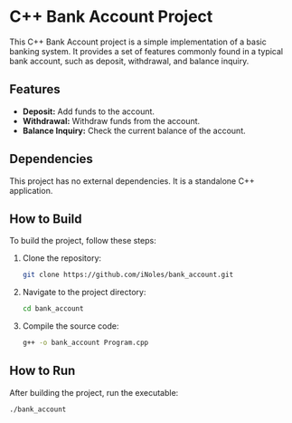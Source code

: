 # C++ Bank Account Project

This C++ Bank Account project is a simple implementation of a basic banking system. It provides a set of features commonly found in a typical bank account, such as deposit, withdrawal, and balance inquiry.

## Features

- **Deposit:** Add funds to the account.
- **Withdrawal:** Withdraw funds from the account.
- **Balance Inquiry:** Check the current balance of the account.

## Dependencies

This project has no external dependencies. It is a standalone C++ application.

## How to Build

To build the project, follow these steps:

1. Clone the repository:
   ```bash
   git clone https://github.com/iNoles/bank_account.git
   ```
2. Navigate to the project directory:
   ```bash
   cd bank_account
   ```
3. Compile the source code:
     ```bash
     g++ -o bank_account Program.cpp
     ```
## How to Run
After building the project, run the executable:
```bash
./bank_account
```
